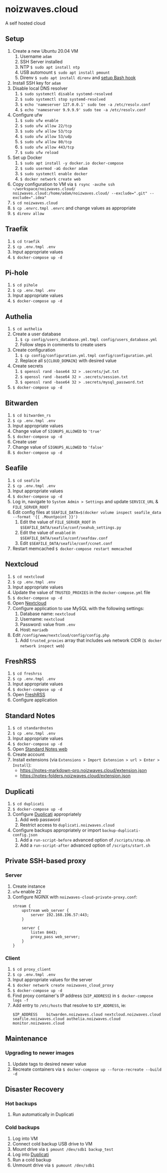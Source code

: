 # noizwaves.cloud

A self hosted cloud

## Setup
1.  Create a new Ubuntu 20.04 VM
    1.  Username `adam`
    1.  SSH Server installed
    1.  NTP `$ sudo apt install ntp`
    1.  USB automount `$ sudo apt install pmount`
    1.  Direnv `$ sudo apt install direnv` and [setup Bash hook](https://direnv.net/docs/hook.html#bash)
1.  Install SSH key for `adam`
1.  Disable local DNS resolver
    1.  `$ sudo systemctl disable systemd-resolved`
    1.  `$ sudo systemctl stop systemd-resolved`
    1.  `$ echo 'nameserver 127.0.0.1' sudo tee -a /etc/resolv.conf`
    1.  `$ echo 'nameserver 9.9.9.9' sudo tee -a /etc/resolv.conf`
1.  Configure ufw
    1.  `$ sudo ufw enable`
    1.  `$ sudo ufw allow 22/tcp`
    1.  `$ sudo ufw allow 53/tcp`
    1.  `$ sudo ufw allow 53/udp`
    1.  `$ sudo ufw allow 80/tcp`
    1.  `$ sudo ufw allow 443/tcp`
    1.  `$ sudo ufw reload`
1.  Set up Docker
    1.  `$ sudo apt install -y docker.io docker-compose`
    1.  `$ sudo usermod -aG docker adam`
    1.  `$ sudo systemctl enable docker`
    1.  `$ docker network create web`
1.  Copy configuration to VM via `$ rsync -avzhe ssh ~/workspace/noizwaves.cloud/ noizwaves.cloud:/home/adam/noizwaves.cloud/ --exclude=".git" --exclude=".idea"`
1.  `$ cd noizwaves.cloud`
1.  `$ cp .envrc.tmpl .envrc` and change values as appropriate
1.  `$ direnv allow`

## Traefik
1.  `$ cd traefik`
1.  `$ cp .env.tmpl .env`
1.  Input appropriate values
1.  `$ docker-compose up -d`

## Pi-hole
1.  `$ cd pihole`
1.  `$ cp .env.tmpl .env`
1.  Input appropriate values
1.  `$ docker-compose up -d`

## Authelia
1.  `$ cd authelia`
1.  Create a user database
    1.  `$ cp config/users_database.yml.tmpl config/users_database.yml`
    1.  Follow steps in comments to create users
1.  Create configuration
    1.  `$ cp config/configuration.yml.tmpl config/configuration.yml`
    1.  Replace all `${CLOUD_DOMAIN}` with desired value
1.  Create secrets
    1.  `$ openssl rand -base64 32 > .secrets/jwt.txt`
    1.  `$ openssl rand -base64 32 > .secrets/session.txt`
    1.  `$ openssl rand -base64 32 > .secrets/mysql_password.txt`
1.  `$ docker-compose up -d`

## Bitwarden
1.  `$ cd bitwarden_rs`
1.  `$ cp .env.tmpl .env`
1.  Input appropriate values
1.  Change value of `SIGNUPS_ALLOWED` to `'true'`
1.  `$ docker-compose up -d`
1.  Create user
1.  Change value of `SIGNUPS_ALLOWED` to `'false'`
1.  `$ docker-compose up -d`

## Seafile
1.  `$ cd seafile`
1.  `$ cp .env.tmpl .env`
1.  Input appropriate values
1.  `$ docker-compose up -d`
1.  Log in, navigate to `System Admin > Settings` and update `SERVICE_URL` & `FILE_SERVER_ROOT`
1.  Edit config files at `SEAFILE_DATA=$(docker volume inspect seafile_data --format '{{ .Mountpoint }}')`
    1.  Edit the value of `FILE_SERVER_ROOT` in `$SEAFILE_DATA/seafile/conf/seahub_settings.py`
    1.  Edit the value of `enabled` in `$SEAFILE_DATA/seafile/conf/seafdav.conf`
    1.  Edit `$SEAFILE_DATA/seafile/conf/ccnet.conf`
1.  Restart memcached `$ docker-compose restart memcached`

## Nextcloud
1.  `$ cd nextcloud`
1.  `$ cp .env.tmpl .env`
1.  Input appropriate values
1.  Update the value of `TRUSTED_PROXIES` in the `docker-compose.yml` file
1.  `$ docker-compose up -d`
1.  Open [Nextcloud](https://nextcloud.noizwaves.cloud)
1.  Configure application to use MySQL with the following settings:
    1.  Database name: `nextcloud`
    1.  Username: `nextcloud`
    1.  Password: value from `.env`
    1.  Host: `mariadb`
1.  Edit `/config/www/nextcloud/config/config.php`
    1.  Add `trusted_proxies` array that includes `web` network CIDR (`$ docker network inspect web`)

## FreshRSS
1.  `$ cd freshrss`
1.  `$ cp .env.tmpl .env`
1.  Input appropriate values
1.  `$ docker-compose up -d`
1.  Open [FreshRSS](https://freshrss.noizwaves.cloud)
1.  Configure application

## Standard Notes
1.  `$ cd standardnotes`
1.  `$ cp .env.tmpl .env`
1.  Input appropriate values
1.  `$ docker-compose up -d`
1.  Open [Standard Notes web](https://notes-web.noizwaves.cloud)
1.  Create account
1.  Install extensions (via `Extensions > Import Extension > url > Enter > Install`):
    - https://notes-markdown-pro.noizwaves.cloud/extension.json
    - https://notes-folders.noizwaves.cloud/extension.json

## Duplicati
1.  `$ cd duplicati`
1.  `$ docker-compose up -d`
1.  Configure [Duplicati](https://duplicati.noizwaves.cloud/ngax/index.html#/settings) appropriately
    1.  Add web password
    1.  Restrict access to `duplicati.noizwaves.cloud`
1.  Configure backups appropriately or import `backup-duplicati-config.json`
    1.  Add a `run-script-before` advanced option of `/scripts/stop.sh`
    1.  Add a `run-script-after` advanced option of `/scripts/start.sh`

## Private SSH-based proxy

### Server

1.  Create instance
1.  `ufw` enable 22
1.  Configure NGINX with `noizwaves-cloud-private-proxy.conf`:
    ```
    stream {
        upstream web_server {
            server 192.168.196.57:443;
        }

        server {
            listen 8443;
            proxy_pass web_server;
        }
    }
    ```

### Client

1.  `$ cd proxy_client`
1.  `$ cp .env.tmpl .env`
1.  Input appropriate values for the server
1.  `$ docker network create noizwaves_cloud_proxy`
1.  `$ docker-compose up -d`
1.  Find proxy container's IP address (`$IP_ADDRESS`) in `$ docker-compose logs -f`
1.  Add entry to `/etc/hosts` that resolve to `$IP_ADDRESS`, ie:
    ```
    $IP_ADDRESS    bitwarden.noizwaves.cloud nextcloud.noizwaves.cloud seafile.noizwaves.cloud authelia.noizwaves.cloud monitor.noizwaves.cloud
    ```

## Maintenance

### Upgrading to newer images

1.  Update tags to desired newer value
1.  Recreate containers via `$ docker-compose up --force-recreate --build -d`

## Disaster Recovery

### Hot backups

1.  Run automatically in Duplicati

### Cold backups

1.  Log into VM
1.  Connect cold backup USB drive to VM
1.  Mount drive via `$ pmount /dev/sdb1 backup_test`
1.  Log into [Duplicati](https://duplicati.noizwaves.cloud)
1.  Run a cold backup
1.  Unmount drive via `$ pumount /dev/sdb1`